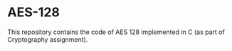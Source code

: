 # AES-128
This repository contains the code of AES 128 implemented in C (as part of Cryptography assignment). 
